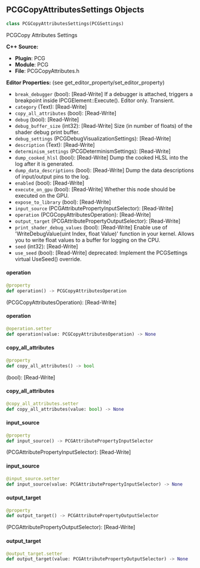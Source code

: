 ## PCGCopyAttributesSettings Objects

```python
class PCGCopyAttributesSettings(PCGSettings)
```

PCGCopy Attributes Settings

**C++ Source:**

- **Plugin**: PCG
- **Module**: PCG
- **File**: PCGCopyAttributes.h

**Editor Properties:** (see get_editor_property/set_editor_property)

- ``break_debugger`` (bool):  [Read-Write] If a debugger is attached, triggers a breakpoint inside IPCGElement::Execute(). Editor only. Transient.
- ``category`` (Text):  [Read-Write]
- ``copy_all_attributes`` (bool):  [Read-Write]
- ``debug`` (bool):  [Read-Write]
- ``debug_buffer_size`` (int32):  [Read-Write] Size (in number of floats) of the shader debug print buffer.
- ``debug_settings`` (PCGDebugVisualizationSettings):  [Read-Write]
- ``description`` (Text):  [Read-Write]
- ``determinism_settings`` (PCGDeterminismSettings):  [Read-Write]
- ``dump_cooked_hlsl`` (bool):  [Read-Write] Dump the cooked HLSL into the log after it is generated.
- ``dump_data_descriptions`` (bool):  [Read-Write] Dump the data descriptions of input/output pins to the log.
- ``enabled`` (bool):  [Read-Write]
- ``execute_on_gpu`` (bool):  [Read-Write] Whether this node should be executed on the GPU.
- ``expose_to_library`` (bool):  [Read-Write]
- ``input_source`` (PCGAttributePropertyInputSelector):  [Read-Write]
- ``operation`` (PCGCopyAttributesOperation):  [Read-Write]
- ``output_target`` (PCGAttributePropertyOutputSelector):  [Read-Write]
- ``print_shader_debug_values`` (bool):  [Read-Write] Enable use of 'WriteDebugValue(uint Index, float Value)' function in your kernel. Allows you to write float values to a buffer for logging on the CPU.
- ``seed`` (int32):  [Read-Write]
- ``use_seed`` (bool):  [Read-Write]
  deprecated: Implement the PCGSettings virtual UseSeed() override.

<a id="unreal.PCGCopyAttributesSettings.operation"></a>

#### operation

```python
@property
def operation() -> PCGCopyAttributesOperation
```

(PCGCopyAttributesOperation):  [Read-Write]

<a id="unreal.PCGCopyAttributesSettings.operation"></a>

#### operation

```python
@operation.setter
def operation(value: PCGCopyAttributesOperation) -> None
```

<a id="unreal.PCGCopyAttributesSettings.copy_all_attributes"></a>

#### copy_all_attributes

```python
@property
def copy_all_attributes() -> bool
```

(bool):  [Read-Write]

<a id="unreal.PCGCopyAttributesSettings.copy_all_attributes"></a>

#### copy_all_attributes

```python
@copy_all_attributes.setter
def copy_all_attributes(value: bool) -> None
```

<a id="unreal.PCGCopyAttributesSettings.input_source"></a>

#### input_source

```python
@property
def input_source() -> PCGAttributePropertyInputSelector
```

(PCGAttributePropertyInputSelector):  [Read-Write]

<a id="unreal.PCGCopyAttributesSettings.input_source"></a>

#### input_source

```python
@input_source.setter
def input_source(value: PCGAttributePropertyInputSelector) -> None
```

<a id="unreal.PCGCopyAttributesSettings.output_target"></a>

#### output_target

```python
@property
def output_target() -> PCGAttributePropertyOutputSelector
```

(PCGAttributePropertyOutputSelector):  [Read-Write]

<a id="unreal.PCGCopyAttributesSettings.output_target"></a>

#### output_target

```python
@output_target.setter
def output_target(value: PCGAttributePropertyOutputSelector) -> None
```

<a id="unreal.PCGAttributeTransferSettings"></a>